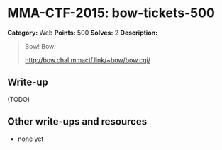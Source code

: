 # MMA-CTF-2015: bow-tickets-500

**Category:** Web
**Points:** 500
**Solves:** 2
**Description:**

> Bow! Bow!
>
> http://bow.chal.mmactf.link/~bow/bow.cgi/
>


## Write-up

(TODO)

## Other write-ups and resources

* none yet
